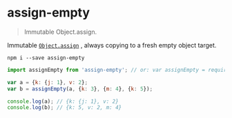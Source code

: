 # assign-empty
> Immutable Object.assign.

Immutable [`Object.assign`](https://developer.mozilla.org/en-US/docs/Web/JavaScript/Reference/Global_Objects/Object/assign)
, always copying to a fresh empty object target.

```
npm i --save assign-empty
```

```js
import assignEmpty from 'assign-empty'; // or: var assignEmpty = require('assign-empty');

var a = {k: {j: 1}, v: 2};
var b = assignEmpty(a, {k: 3}, {m: 4}, {k: 5});

console.log(a); // {k: {j: 1}, v: 2}
console.log(b); // {k: 5, v: 2, m: 4}
```
